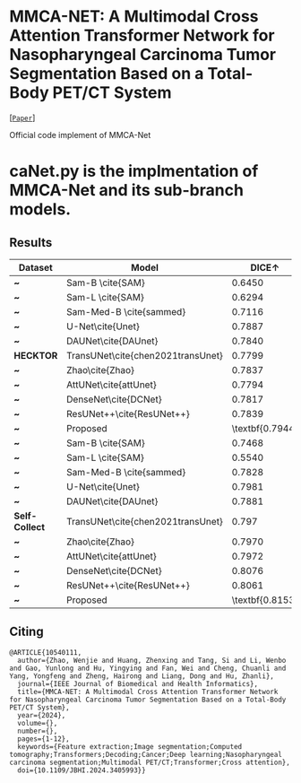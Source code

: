 # MMCA-NET: A Multimodal Cross Attention Transformer Network for Nasopharyngeal Carcinoma Tumor Segmentation Based on a Total-Body PET/CT System
[[`Paper`](https://doi.org/10.1109/JBHI.2024.3405993)]

Official code implement of MMCA-Net
# caNet.py is the implmentation of MMCA-Net and its sub-branch models.

## Results
| **Dataset**      | **Model**                         | **DICE$\uparrow$** | **HD95$\downarrow$** | **VOE$\downarrow$** | **RVD$\downarrow$** |
|------------------|-----------------------------------|--------------------|----------------------|---------------------|---------------------|
| **~**            | Sam-B \cite{SAM}                  | 0.6450             | 14.7267              | 0.3717              | 0.8935              |
| **~**            | Sam-L \cite{SAM}                  | 0.6294             | 14.3043              | 0.4078              | 1.0333              |
| **~**            | Sam-Med-B \cite{sammed}           | 0.7116             | 8.7302               | 0.2767              | 0.3136              |
| **~**            | U-Net\cite{Unet}                  | 0.7887             | 4.2196               | 0.2113              | 0.1528              |
| **~**            | DAUNet\cite{DAUnet}               | 0.7840             | 5.1349               | 0.2160              | 0.1339              |
| **HECKTOR**      | TransUNet\cite{chen2021transUnet} | 0.7799             | 5.7205               | 0.2201              | 0.1664              |
| **~**            | Zhao\cite{Zhao}                   | 0.7837             | 4.5817               | 0.2163              | 0.1923              |
| **~**            | AttUNet\cite{attUnet}             | 0.7794             | 8.1697               | 0.2206              | 0.2032              |
| **~**            | DenseNet\cite{DCNet}              | 0.7817             | 4.5893               | 0.2183              | 0.1755              |
| **~**            | ResUNet++\cite{ResUNet++}         | 0.7839             | 4.0542               | 0.2161              | 0.1841              |
| **~**            | Proposed                          | \textbf{0.7944}    | \textbf{3.9450}      | \textbf{0.2056}     | \textbf{0.1113}     |
| **~**            | Sam-B \cite{SAM}                  | 0.7468             | 12.7546              | 0.5250              | 0.9715              |
| **~**            | Sam-L \cite{SAM}                  | 0.5540             | 21.1386              | 0.4953              | 0.8624              |
| **~**            | Sam-Med-B \cite{sammed}           | 0.7828             | 11.2839              | 0.4788              | 0.9684              |
| **~**            | U-Net\cite{Unet}                  | 0.7981             | 10.9227              | 0.2019              | 0.5484              |
| **~**            | DAUNet\cite{DAUnet}               | 0.7881             | 12.2515              | 0.2119              | 0.5756              |
| **Self-Collect** | TransUNet\cite{chen2021transUnet} | 0.797              | 11.945               | 0.2034              | 0.5190              |
| **~**            | Zhao\cite{Zhao}                   | 0.7970             | 11.0422              | 0.2029              | 0.5402              |
| **~**            | AttUNet\cite{attUnet}             | 0.7972             | 10.7563              | 0.2028              | 0.5449              |
| **~**            | DenseNet\cite{DCNet}              | 0.8076             | 12.2831              | 0.1924              | 0.5403              |
| **~**            | ResUNet++\cite{ResUNet++}         | 0.8061             | 12.1215              | 0.1939              | 0.6771              |
| **~**            | Proposed                          | \textbf{0.8153}    | \textbf{9.9860}      | \textbf{0.1847}     | \textbf{0.4998}     |


## Citing

```
@ARTICLE{10540111,
  author={Zhao, Wenjie and Huang, Zhenxing and Tang, Si and Li, Wenbo and Gao, Yunlong and Hu, Yingying and Fan, Wei and Cheng, Chuanli and Yang, Yongfeng and Zheng, Hairong and Liang, Dong and Hu, Zhanli},
  journal={IEEE Journal of Biomedical and Health Informatics}, 
  title={MMCA-NET: A Multimodal Cross Attention Transformer Network for Nasopharyngeal Carcinoma Tumor Segmentation Based on a Total-Body PET/CT System}, 
  year={2024},
  volume={},
  number={},
  pages={1-12},
  keywords={Feature extraction;Image segmentation;Computed tomography;Transformers;Decoding;Cancer;Deep learning;Nasopharyngeal carcinoma segmentation;Multimodal PET/CT;Transformer;Cross attention},
  doi={10.1109/JBHI.2024.3405993}}

```
